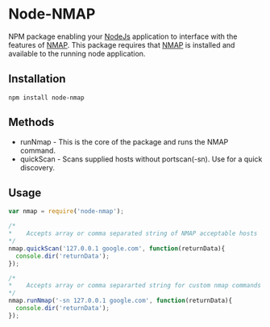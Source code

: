 # Node-NMAP
NPM package enabling your [NodeJs] application to interface with the features of [NMAP].  This package requires that [NMAP] is installed and available to the running node application.

## Installation
`npm install node-nmap`

## Methods
* runNmap - This is the core of the package and runs the NMAP command.
* quickScan - Scans supplied hosts without portscan(-sn).  Use for a quick discovery.


## Usage
```javascript
var nmap = require('node-nmap');

/*
*    Accepts array or comma separated string of NMAP acceptable hosts
*/
nmap.quickScan('127.0.0.1 google.com', function(returnData){
  console.dir('returnData');
});

/*
*    Accepts array or comma separarted string for custom nmap commands
*/
nmap.runNmap('-sn 127.0.0.1 google.com', function(returnData){
  console.dir('returnData');
});

```

[NMAP]: <https://nmap.org/>
[NPM]: <https://www.npmjs.com/>
[NodeJs]: <https://nodejs.org/en/>
